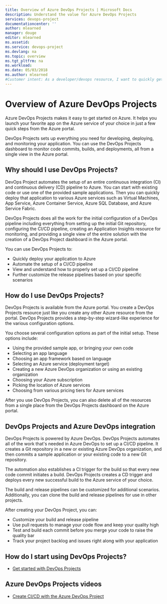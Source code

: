 ```yaml
---
title: Overview of Azure DevOps Projects | Microsoft Docs
description: Understand the value for Azure DevOps Projects
services: devops-project
documentationcenter: ''
author: mlearned
manager: douge
editor: mlearned
ms.assetid: 
ms.service: devops-project
ms.devlang: na
ms.topic: overview
ms.tgt_pltfrm: na
ms.workload:
ms.date: 05/03/2018
ms.author: mlearned
#Customer intent: As a developer/devops resource, I want to quickly get started with CI/CD in Azure so I can automate the deployment of my application to an Azure service.
---
```

# Overview of Azure DevOps Projects

 Azure DevOps Projects makes it easy to get started on Azure. It  helps you launch your favorite app on the Azure service of your choice in just a few quick steps from the Azure portal. 

 DevOps Projects sets up everything you need for developing, deploying, and monitoring your application. You can use the DevOps Projects dashboard to monitor code commits, builds, and deployments, all from a single view in the Azure portal.

## Why should I use DevOps Projects?

  DevOps Project automates the setup of an entire continuous integration (CI) and continuous delivery (CD) pipeline to Azure.  You can start with existing code or use one of the provided sample applications. Then you can quickly deploy that application to various Azure services such as Virtual Machines, App Service, Azure Container Service, Azure SQL Database, and Azure Service Fabric.  

  DevOps Projects does all the work for the initial configuration of a DevOps pipeline including everything from setting up the initial Git repository, configuring the CI/CD pipeline, creating an Application Insights resource for monitoring, and providing a single view of the entire solution with the creation of a DevOps Project dashboard in the Azure portal.

You can use DevOps Projects to:

* Quickly deploy your application to Azure
* Automate the setup of a CI/CD pipeline
* View and understand how to properly set up a CI/CD pipeline
* Further customize the release pipelines based on your specific scenarios

## How do I use DevOps Projects?

  DevOps Projects is available from the Azure portal. You create a DevOps Projects resource just like you create any other Azure resource from the portal. DevOps Projects provides a step-by-step wizard-like experience for the various configuration options.  

You choose several configuration options as part of the initial setup. These options include:

* Using the provided sample app, or bringing your own code
* Selecting an app language
* Choosing an app framework based on language
* Selecting an Azure service (deployment target)
* Creating a new Azure DevOps organization or using an existing organization 
* Choosing your Azure subscription
* Picking the location of Azure services
* Choosing from various pricing tiers for Azure services

After you use DevOps Projects, you can also delete all of the resources from a single place from the DevOps Projects dashboard on the Azure portal.

## DevOps Projects and Azure DevOps integration

DevOps Projects is powered by Azure DevOps. DevOps Projects automates all of the work that's needed in Azure DevOps to set up a CI/CD pipeline. It creates a Git repository in a new or existing Azure DevOps organization, and then commits a sample application or your existing code to a new Git repository.  

The automation also establishes a CI trigger for the build so that every new code commit initiates a build. DevOps Projects creates a CD trigger and deploys every new successful build to the Azure service of your choice.  

The build and release pipelines can be customized for additional scenarios. Additionally, you can clone the build and release pipelines for use in other projects.

After creating your DevOps Project, you can:

* Customize your build and release pipeline
* Use pull requests to manage your code flow and keep your quality high
* Test and build each commit before you merge your code to raise the quality bar
* Track your project backlog and issues right along with your application

## How do I start using DevOps Projects?

* [Get started with DevOps Projects](https://docs.microsoft.com/azure/devops-project/azure-devops-project-github)

## Azure DevOps Projects videos

* [Create CI/CD with the Azure DevOps Project](https://channel9.msdn.com/Events/Connect/2017/T174/player/)
